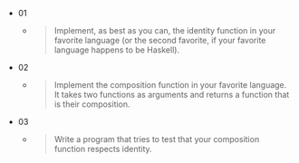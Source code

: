 - 01
  - > Implement, as best as you can, the identity function in your favorite language (or the second favorite, if your favorite language happens to be Haskell).
- 02
  - > Implement the composition function in your favorite language. It takes two functions as arguments and returns a function that is their composition.
- 03
  - > Write a program that tries to test that your composition function respects identity.

 


